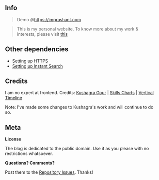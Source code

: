 ## Info
> Demo @https://imprashant.com

> This is my personal website. To know more about my work & interests, please visit [this](https://imprashant.com)

## Other dependencies
 - [Setting up HTTPS](https://sheharyar.me/blog/free-ssl-for-github-pages-with-custom-domains/)
 - [Setting up Instant Search](https://blog.webjeda.com/instant-jekyll-search/)

## Credits
I am no expert at frontend. 
Credits: [Kushagra Gour](http://kushagragour.in/) | [Skills Charts](http://www.chartjs.org/) | [Vertical Timeline](https://codyhouse.co/demo/vertical-timeline/index.html)

Note: I've made some changes to Kushagra's work and will continue to do so.

## Meta

**License**

The blog is dedicated to the public domain. Use it as you please with no restrictions whatsoever.

**Questions? Comments?**

Post them to the [Repository Issues](https://github.com/x0v/x0v.github.io/issues/new). Thanks!

